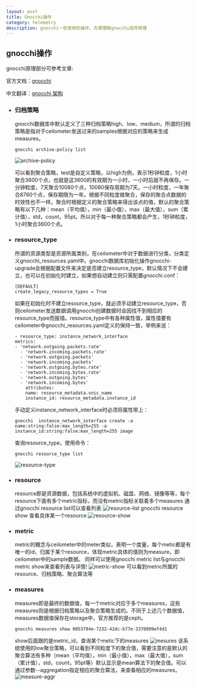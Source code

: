 ```yaml
---
layout: post
title: Gnocchi操作
category: telemetry
description: gnocchi一些常用的操作，方便理解gnocchi组件原理
---
```


## gnocchi操作

gnocchi原理部分可参考文章:

官方文档：[gnocchi](http://gnocchi.xyz/)

中文翻译：[gnocchi 架构](http://blog.sina.com.cn/s/blog_6de3aa8a0102wk0y.html)

- ### 归档策略

  gnocchi数据库中默认定义了三种归档策略high、low、medium，所谓的归档策略是指对于ceilometer发送过来的samples根据对应的策略来生成measures。

  ```
  gnocchi archive-policy list 
  ```
    ![archive-policy](http://wx4.sinaimg.cn/mw690/63b294cdly1fef9t2e642j21d20a3myb.jpg)

  可以看到聚合策略，test是自定义策略，以high为例，表示1秒钟粒度，1小时聚合3600个点，也就是这3600的有效期为一小时，一小时后就不再保存。一分钟粒度，7天聚合10080个点，10080保存周期为7天。一小时粒度，一年聚合8760个点，保存期限为一年。根据不同粒度做聚合，保存的聚合点数据的时效性也不一样。聚合时根据定义的聚合策略来得出该点的值，默认的聚合策略有以下几种：mean（平均值），min（最小值），max（最大值），sum（累计值），std，count，95pt。所以对于每一种聚合策略都会产生，1秒钟粒度，1小时聚合3600个点。



- ### resource_type

  所谓的资源类型是资源所属类别，在ceilometer中对于数据进行分类，分类定义gnocchi_resources.yaml中。gnocchi数据库初始化操作gnocchi-upgrade会根据配置文件来决定是否建立resource_type，默认情况下不会建立，也可以在初始化时建立，如果想自动建立则只需配置gnocchi.conf：

  ```
  [DEFAULT]
  create_legacy_resource_types = True
  ```
  如果在初始化时不建立resource_type，就必须手动建立resource_type，否则ceilometer发送数据调用gnocchi创建数据时会因找不到相应的resource_type而报错。resource_type中有各种属性值，属性值要有ceilometer中gnocchi_resources.yaml定义的保持一致，举例来说：
  ```
  - resource_type: instance_network_interface
  metrics:
  - 'network.outgoing.packets.rate'
    - 'network.incoming.packets.rate'
    - 'network.outgoing.packets'
    - 'network.incoming.packets'
    - 'network.outgoing.bytes.rate'
    - 'network.incoming.bytes.rate'
    - 'network.outgoing.bytes'
    - 'network.incoming.bytes'
      attributes:
      name: resource_metadata.vnic_name
      instance_id: resource_metadata.instance_id  
  ```
  手动定义instance_network_interface时必须将属性带上：
  ```
  gnocchi  instance_network_interface create -a name:string:false:max_length=255 -a instance_id:string:false:max_length=255 image
  ```
  查询resource_type，使用命令：
  ```
  gnocchi resource_type list
  ```
    ![resource-type](http://wx3.sinaimg.cn/mw690/63b294cdly1fef9tq0hprj20zi0e6gn4.jpg)

- ### resource
  resource即是资源数据，包括系统中的虚拟机、磁盘、网络、镜像等等，每个resource下面有多个metric指标，而没有metric指标关联着多个measures
  通过gnocchi resource list可以查看列表
    ![resource-list](http://wx1.sinaimg.cn/mw690/63b294cdly1fef9t604lvj21350egjsi.jpg)
  gnocchi resource show 查看具体某一个resource
    ![resource-show](http://wx4.sinaimg.cn/mw690/63b294cdly1fef9tm1teaj20ph0gcgn8.jpg)

- ### metric
  metric的概念与ceilometer中的meter类似，表明一个度量，每个metic都是有唯一的id，归属于某个resource，体现metric具体的值则为measure，即ceilometer中的sample数据。
  同样可以使用gnocchi metric list与gnocchi metric show来查看列表与详情!
    ![metric-show](http://wx4.sinaimg.cn/mw690/63b294cdly1fef9swmhsej20ux0f9myk.jpg)
  可以看到metric所属的resource、归档策略、聚合算法等

- ### measures
  measures即是最终的数据值，每一个metric对应于多个measures，这些measures则是根据归档策略以及聚合策略生成的。不同于上述几个数据值，measures数据值保存在storage中，官方推荐的是ceph。
  ```
  gnocchi measures show 0053794e-7232-42dc-b77e-3370809ef4d1
  ```
  show后面跟的是metric_id，查询某个metic下的measures
    ![mesures](http://wx1.sinaimg.cn/mw690/63b294cdly1fef9ssmuj2j20mj0gwabg.jpg)
  该系统使用的low聚合策略，可以看到不同粒度下的聚合值，需要注意的是默认的聚合算法有多种（mean（平均值），min（最小值），max（最大值），sum（累计值），std，count，95pt等）默认显示是mean算法下的聚合值。可以通过参数--aggregation指定相应的聚合算法，来查看相应的measures。
    ![measure-aggr](http://wx4.sinaimg.cn/mw690/63b294cdly1fef9sounb9j20m50dit9q.jpg)